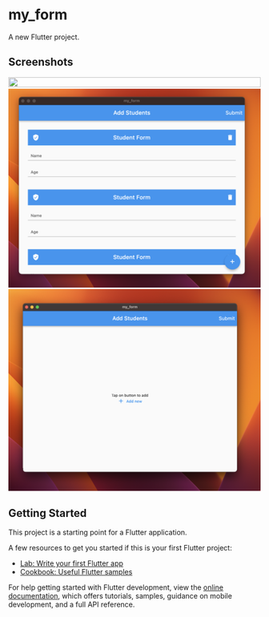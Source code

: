 # my_form

A new Flutter project.

## Screenshots
<img src="https://github.com/iamEtornam/dynamic_form_tutorial/blob/main/screenshots/1.mp4?raw=true" width="100%"  height="50%"/>
<br>
<img src="https://github.com/iamEtornam/dynamic_form_tutorial/blob/main/screenshots/2.png?raw=true" width="100%"  height="50%"/>
<br>
<img src="https://github.com/iamEtornam/dynamic_form_tutorial/blob/main/screenshots/3.png?raw=true" width="100%"  height="50%"/>
<br>

## Getting Started

This project is a starting point for a Flutter application.

A few resources to get you started if this is your first Flutter project:

- [Lab: Write your first Flutter app](https://docs.flutter.dev/get-started/codelab)
- [Cookbook: Useful Flutter samples](https://docs.flutter.dev/cookbook)

For help getting started with Flutter development, view the
[online documentation](https://docs.flutter.dev/), which offers tutorials,
samples, guidance on mobile development, and a full API reference.
